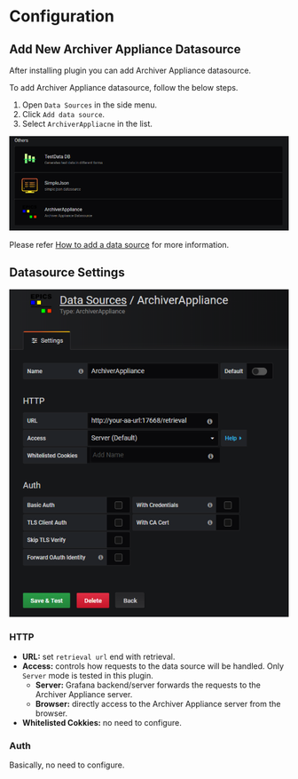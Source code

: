 # Configuration
## Add New Archiver Appliance Datasource
After installing plugin you can add Archiver Appliance datasource.

To add Archiver Appliance datasource, follow the below steps.

1. Open `Data Sources` in the side menu.
2. Click `Add data source`.
3. Select `ArchiverAppliacne` in the list.

![Add new datasrouce](./img/aa-configuration-add-datasource.png)

Please refer [How to add a data source](https://grafana.com/docs/grafana/latest/guides/getting_started/#how-to-add-a-data-source) for
more information.

## Datasource Settings
![Datasrouce settings](./img/aa-configuration-datasource-settings.png)

### HTTP
- **URL:** set `retrieval url` end with retrieval.
- **Access:** controls how requests to the data source will be handled. Only `Server` mode is tested in this plugin.
  - **Server:** Grafana backend/server forwards the requests to the Archiver Appliance server.
  - **Browser:** directly access to the Archiver Appliance server from the browser.
- **Whitelisted Cokkies:** no need to configure.

### Auth
Basically, no need to configure.

